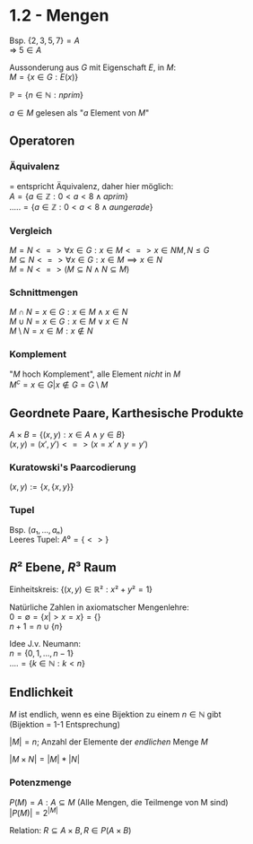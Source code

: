 # 1.2 - Mengen

Bsp. $\{ 2, 3, 5, 7 \} = A$  
=> $5 ∈ A$

Aussonderung aus $G$ mit Eigenschaft $E$, in $M$:  
$M = \{ x ∈ G : E(x) \}$

$ℙ = \{ n ∈ ℕ : n prim \}$

$a ∈ M$ gelesen als "$a$ Element von $M$"

## Operatoren

### Äqui­va­lenz
$=$ entspricht Äqui­va­lenz, daher hier möglich:   
$A = \{ a ∈ ℤ : 0 < a < 8 ∧ a prim \}$  
.....$= \{ a ∈ ℤ : 0 < a < 8 ∧ a ungerade \}$

### Vergleich
$M = N  <=> ∀ x ∈ G : x ∈ M <=> x ∈ N  M, N \le G$   
$M ⊆ N <=> ∀ x ∈ G : x ∈ M \implies x ∈ N$    
$M = N <=> (M ⊆ N ∧ N ⊆ M)$

### Schnittmengen
$M \cap N = { x ∈ G : x ∈ M ∧ x ∈ N}$  
$M \cup N = { x ∈ G : x ∈ M ∨ x ∈ N}$  
$M \setminus N = { x ∈ M : x ∉ N }$

### Komplement
"$M$ hoch Komplement", alle Element *nicht* in $M$   
$M^c = { x ∈ G | x ∉ G } = G \setminus M$

## Geordnete Paare, Karthesische Produkte
$A × B = \{ (x, y) : x ∈ A ∧ y ∈ B \}$  
$(x, y) = (x', y') <=> (x = x' ∧ y = y')$

### Kuratowski's Paarcodierung
$(x, y) := \{ {x}, \{x, y\} \}$

### Tupel
Bsp. $(a₁, ..., aₙ)$   
Leeres Tupel: $A⁰ = \{ <> \}$

## $R²$ Ebene, $R³$ Raum
Einheitskreis: $\{ (x, y) ∈ ℝ² : x² + y² = 1 \}$   

Natürliche Zahlen in axiomatscher Mengenlehre:  
$0 = \emptyset = \{ x | > x = x \} = \{\}$  
$n + 1 = n \cup \{ n \}$

Idee J.v. Neumann:  
$n = \{ 0, 1, ..., n - 1\}$  
....$= \{ k ∈ ℕ : k < n \}$


## Endlichkeit
$M$ ist endlich, wenn es eine Bijektion zu einem $n ∈ ℕ$ gibt   
(Bijektion = 1-1 Entsprechung)

$|M| = n$; Anzahl der Elemente der _endlichen_ Menge $M$

$|M × N| = |M| * |N|$

### Potenzmenge
$P(M) = { A : A ⊆ M }$ (Alle Mengen, die Teilmenge von M sind)  
$|P(M)| = 2^{|M|}$

Relation: $R ⊆ A × B, R ∈ P(A × B)$
